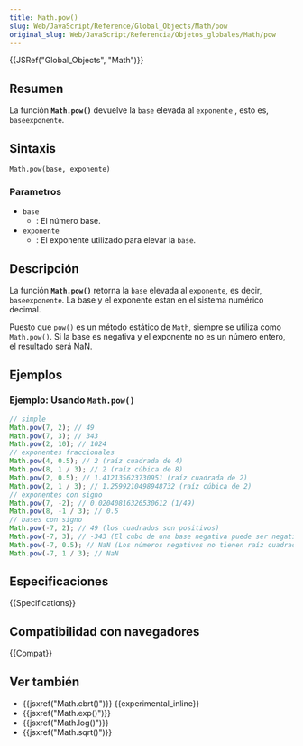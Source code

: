```yaml
---
title: Math.pow()
slug: Web/JavaScript/Reference/Global_Objects/Math/pow
original_slug: Web/JavaScript/Referencia/Objetos_globales/Math/pow
---
```


{{JSRef("Global_Objects", "Math")}}

## Resumen

La función **`Math.pow()`** devuelve la `base` elevada al `exponente` , esto es, `baseexponente`.

## Sintaxis

```
Math.pow(base, exponente)
```

### Parametros

- `base`
  - : El número base.
- `exponente`
  - : El exponente utilizado para elevar la `base`.

## Descripción

La función **`Math.pow()`** retorna la `base` elevada al `exponente`, es decir, `baseexponente`. La base y el exponente estan en el sistema numérico decimal.

Puesto que `pow()` es un método estático de `Math`, siempre se utiliza como `Math.pow()`. Si la base es negativa y el exponente no es un número entero, el resultado será NaN.

## Ejemplos

### Ejemplo: Usando `Math.pow()`

```js
// simple
Math.pow(7, 2); // 49
Math.pow(7, 3); // 343
Math.pow(2, 10); // 1024
// exponentes fraccionales
Math.pow(4, 0.5); // 2 (raíz cuadrada de 4)
Math.pow(8, 1 / 3); // 2 (raíz cúbica de 8)
Math.pow(2, 0.5); // 1.412135623730951 (raíz cuadrada de 2)
Math.pow(2, 1 / 3); // 1.2599210498948732 (raíz cúbica de 2)
// exponentes con signo
Math.pow(7, -2); // 0.02040816326530612 (1/49)
Math.pow(8, -1 / 3); // 0.5
// bases con signo
Math.pow(-7, 2); // 49 (los cuadrados son positivos)
Math.pow(-7, 3); // -343 (El cubo de una base negativa puede ser negativo)
Math.pow(-7, 0.5); // NaN (Los números negativos no tienen raíz cuadrada real)
Math.pow(-7, 1 / 3); // NaN
```

## Especificaciones

{{Specifications}}

## Compatibilidad con navegadores

{{Compat}}

## Ver también

- {{jsxref("Math.cbrt()")}} {{experimental_inline}}
- {{jsxref("Math.exp()")}}
- {{jsxref("Math.log()")}}
- {{jsxref("Math.sqrt()")}}
